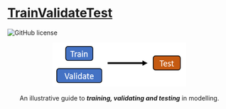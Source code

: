# [TrainValidateTest](https://ivanmyzou.github.io/TrainValidateTest/main)


![GitHub license](https://img.shields.io/badge/license-MIT-blue.svg)

<div align="center">  
  <a href="https://ivanmyzou.github.io/TrainValidateTest/main">
    <img src="icon/TVT.PNG" alt="Logo" width="300" height="100">
  </a>
  
  An illustrative guide to ***training, validating and testing*** in modelling.
</div>
